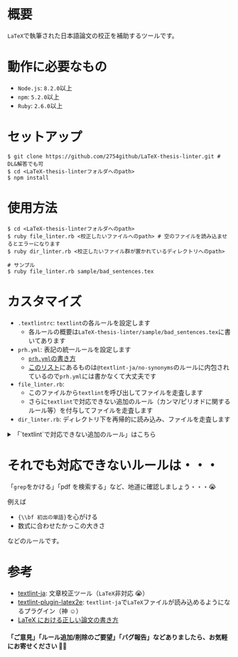 # 概要

`LaTeX`で執筆された日本語論文の校正を補助するツールです。

# 動作に必要なもの

- `Node.js`: `8.2.0`以上
- `npm`: `5.2.0`以上
- `Ruby`: `2.6.0`以上

# セットアップ

```zsh:ターミナル
$ git clone https://github.com/2754github/LaTeX-thesis-linter.git # DL&解答でも可
$ cd <LaTeX-thesis-linterフォルダへのpath>
$ npm install
```

# 使用方法

```zsh:ターミナル
$ cd <LaTeX-thesis-linterフォルダへのpath>
$ ruby file_linter.rb <校正したいファイルへのpath> # 空のファイルを読み込ませるとエラーになります
$ ruby dir_linter.rb <校正したいファイル群が置かれているディレクトリへのpath>

# サンプル
$ ruby file_linter.rb sample/bad_sentences.tex
```

# カスタマイズ

- `.textlintrc`: `textlint`の各ルールを設定します
  - 各ルールの概要は`LaTeX-thesis-linter/sample/bad_sentences.tex`に書いてあります
- `prh.yml`: 表記の統一ルールを設定します
  - [`prh.yml`の書き方](https://github.com/prh/prh/blob/master/misc/prh.yml)
  - [このリスト](https://raw.githubusercontent.com/WorksApplications/SudachiDict/develop/src/main/text/synonyms.txt)にあるものは`@textlint-ja/no-synonyms`のルールに内包されているので`prh.yml`には書かなくて大丈夫です
- `file_linter.rb`:
  - このファイルから`textlint`を呼び出してファイルを走査します
  - さらに`textlint`で対応できない追加のルール（カンマ/ピリオドに関するルール等）を付与してファイルを走査します
- `dir_linter.rb`: ディレクトリ下を再帰的に読み込み、ファイルを走査します

<details>
<summary>「`textlint`で対応できない追加のルール」はこちら</summary>

- 全角のスペース/読点/句点/カンマ/ピリオド/丸かっこを使用しない
- 半角のスペース/カンマ/ピリオド/丸かっこ（以下「␣」「,」「.」「(」「)」）を使用する
- 「,」「.」の前に「␣」を挿入しない
- 「,」「.」の後に「␣」を挿入する
- 「,␣(改行)」「,(改行)」で文が終了している場合に警告する
- 文頭が数式の場合に警告する
- 「`\int`」コマンド使用時、被積分関数の後に「`\,`」を挿入する
- ファイルの最後には改行を挿入する

</details>

# それでも対応できないルールは・・・

「`grep`をかける」「pdf を検索する」など、地道に確認しましょう・・・😭

例えば

- `{\\bf 初出の単語}`を心がける
- 数式に合わせたかっこの大きさ

などのルールです。

# 参考

- [textlint-ja](https://github.com/textlint-ja): 文章校正ツール（`LaTeX`非対応 😭）
- [textlint-plugin-latex2e](https://github.com/textlint/textlint-plugin-latex2e): `textlint-ja`で`LaTeX`ファイルが読み込めるようになるプラグイン（神 ☺️）
- [LaTeX における正しい論文の書き方](https://qiita.com/birdwatcher/items/5ec42b35d84d3ee2ffbb)

#### 「ご意見」「ルール追加/削除のご要望」「バグ報告」などありましたら、お気軽にお寄せください 🙇‍♂️
